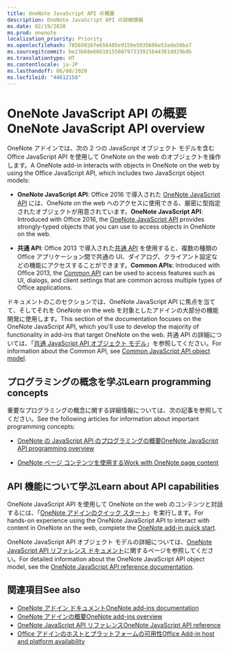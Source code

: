 ```yaml
---
title: OneNote JavaScript API の概要
description: OneNote JavaScript API の詳細情報
ms.date: 02/19/2020
ms.prod: onenote
localization_priority: Priority
ms.openlocfilehash: 78569926fe656405e9159e5935606e53ade50ba7
ms.sourcegitcommit: be23b68eb661015508797333915b44381dd29bdb
ms.translationtype: HT
ms.contentlocale: ja-JP
ms.lasthandoff: 06/08/2020
ms.locfileid: "44612158"
---
```

# <a name="onenote-javascript-api-overview"></a><span data-ttu-id="0ce5c-103">OneNote JavaScript API の概要</span><span class="sxs-lookup"><span data-stu-id="0ce5c-103">OneNote JavaScript API overview</span></span>

<span data-ttu-id="0ce5c-104">OneNote アドインでは、次の 2 つの JavaScript オブジェクト モデルを含む Office JavaScript API を使用して OneNote on the web のオブジェクトを操作します。</span><span class="sxs-lookup"><span data-stu-id="0ce5c-104">A OneNote add-in interacts with objects in OneNote on the web by using the Office JavaScript API, which includes two JavaScript object models:</span></span>

* <span data-ttu-id="0ce5c-105">**OneNote JavaScript API**: Office 2016 で導入された [OneNote JavaScript API](/javascript/api/onenote) には、OneNote on the web へのアクセスに使用できる、厳密に型指定されたオブジェクトが用意されています。</span><span class="sxs-lookup"><span data-stu-id="0ce5c-105">**OneNote JavaScript API**: Introduced with Office 2016, the [OneNote JavaScript API](/javascript/api/onenote) provides strongly-typed objects that you can use to access objects in OneNote on the web.</span></span> 

* <span data-ttu-id="0ce5c-106">**共通 API**: Office 2013 で導入された[共通 API](/javascript/api/office) を使用すると、複数の種類の Office アプリケーション間で共通の UI、ダイアログ、クライアント設定などの機能にアクセスすることができます。</span><span class="sxs-lookup"><span data-stu-id="0ce5c-106">**Common APIs**: Introduced with Office 2013, the [Common API](/javascript/api/office) can be used to access features such as UI, dialogs, and client settings that are common across multiple types of Office applications.</span></span>

<span data-ttu-id="0ce5c-107">ドキュメントのこのセクションでは、OneNote JavaScript API に焦点を当てて、そしてそれを OneNote on the web を対象としたアドインの大部分の機能開発に使用します。</span><span class="sxs-lookup"><span data-stu-id="0ce5c-107">This section of the documentation focuses on the OneNote JavaScript API, which you'll use to develop the majority of functionality in add-ins that target OneNote on the web.</span></span> <span data-ttu-id="0ce5c-108">共通 API の詳細については、「[共通 JavaScript API オブジェクト モデル](../../develop/office-javascript-api-object-model.md)」を参照してください。</span><span class="sxs-lookup"><span data-stu-id="0ce5c-108">For information about the Common API, see [Common JavaScript API object model](../../develop/office-javascript-api-object-model.md).</span></span> 

## <a name="learn-programming-concepts"></a><span data-ttu-id="0ce5c-109">プログラミングの概念を学ぶ</span><span class="sxs-lookup"><span data-stu-id="0ce5c-109">Learn programming concepts</span></span>

<span data-ttu-id="0ce5c-110">重要なプログラミングの概念に関する詳細情報については、次の記事を参照してください。</span><span class="sxs-lookup"><span data-stu-id="0ce5c-110">See the following articles for information about important programming concepts:</span></span>

- [<span data-ttu-id="0ce5c-111">OneNote の JavaScript API のプログラミングの概要</span><span class="sxs-lookup"><span data-stu-id="0ce5c-111">OneNote JavaScript API programming overview</span></span>](../../onenote/onenote-add-ins-programming-overview.md)

- [<span data-ttu-id="0ce5c-112">OneNote ページ コンテンツを使用する</span><span class="sxs-lookup"><span data-stu-id="0ce5c-112">Work with OneNote page content</span></span>](../../onenote/onenote-add-ins-page-content.md)

## <a name="learn-about-api-capabilities"></a><span data-ttu-id="0ce5c-113">API 機能について学ぶ</span><span class="sxs-lookup"><span data-stu-id="0ce5c-113">Learn about API capabilities</span></span>

<span data-ttu-id="0ce5c-114">OneNote JavaScript API を使用して OneNote on the web のコンテンツと対話するには、「[OneNote アドインのクイック スタート](../../quickstarts/onenote-quickstart.md)」を実行します。</span><span class="sxs-lookup"><span data-stu-id="0ce5c-114">For hands-on experience using the OneNote JavaScript API to interact with content in OneNote on the web, complete the [OneNote add-in quick start](../../quickstarts/onenote-quickstart.md).</span></span> 

<span data-ttu-id="0ce5c-115">OneNote JavaScript API オブジェクト モデルの詳細については、[OneNote JavaScript API リファレンス ドキュメント](/javascript/api/onenote)に関するページを参照してください。</span><span class="sxs-lookup"><span data-stu-id="0ce5c-115">For detailed information about the OneNote JavaScript API object model, see the [OneNote JavaScript API reference documentation](/javascript/api/onenote).</span></span>

## <a name="see-also"></a><span data-ttu-id="0ce5c-116">関連項目</span><span class="sxs-lookup"><span data-stu-id="0ce5c-116">See also</span></span>

- [<span data-ttu-id="0ce5c-117">OneNote アドイン ドキュメント</span><span class="sxs-lookup"><span data-stu-id="0ce5c-117">OneNote add-ins documentation</span></span>](../../onenote/index.md)
- [<span data-ttu-id="0ce5c-118">OneNote アドインの概要</span><span class="sxs-lookup"><span data-stu-id="0ce5c-118">OneNote add-ins overview</span></span>](../../onenote/onenote-add-ins-programming-overview.md)
- [<span data-ttu-id="0ce5c-119">OneNote JavaScript API リファレンス</span><span class="sxs-lookup"><span data-stu-id="0ce5c-119">OneNote JavaScript API reference</span></span>](/javascript/api/onenote)
- [<span data-ttu-id="0ce5c-120">Office アドインのホストとプラットフォームの可用性</span><span class="sxs-lookup"><span data-stu-id="0ce5c-120">Office Add-in host and platform availability</span></span>](../../overview/office-add-in-availability.md)

